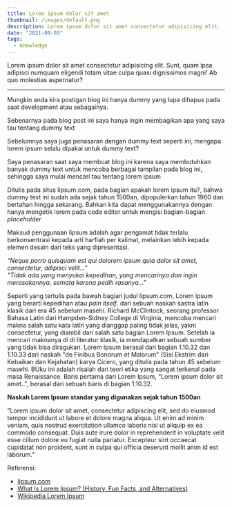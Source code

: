 ```yaml
---
title: Lorem ipsum dolor sit amet
thumbnail: /images/default.png
description: Lorem ipsum dolor sit amet consectetur adipisicing elit.
date: "2021-09-03"
tags:
  - knowledge
---
```


Lorem ipsum dolor sit amet consectetur adipisicing elit. Sunt, quam ipsa adipisci numquam eligendi totam vitae culpa quasi dignissimos magni! Ab quo molestias aspernatur?

---

Mungkin anda kira postigan blog ini hanya dummy yang lupa dihapus pada saat development atau sebagainya.

Sebenarnya pada blog post ini saya hanya ingin membagikan apa yang saya tau tentang dummy text

Sebelumnya saya juga penasaran dengan dummy text seperti ini, mengapa lorem ipsum selalu dipakai untuk dummy text?

Saya penasaran saat saya membuat blog ini karena saya membutuhkan banyak dummy text untuk mencoba berbagai tampilan pada blog ini, sehingga saya mulai mencari tau tentang lorem ipsum

Ditulis pada situs lipsum.com, pada bagian apakah lorem ipsum itu?, bahwa dummy text ini sudah ada sejak tahun 1500an, dipopulerkan tahun 1960 dan bertahan hingga sekarang. Bahkan kita dapat menggunakannya dengan hanya mengetik lorem pada code editor untuk mengisi bagian-bagian _placeholder_

Maksud penggunaan lipsum adalah agar pengamat tidak terlalu berkonsentrasi kepada arti harfiah per kalimat, melainkan lebih kepada elemen desain dari teks yang dipresentasi.

_"Neque porro quisquam est qui dolorem ipsum quia dolor sit amet, consectetur, adipisci velit..."_<br/>
_"Tidak ada yang menyukai kepedihan, yang mencarinya dan ingin merasakannya, semata karena pedih rasanya..."_

Seperti yang tertulis pada bawah bagian judul lipsum.com, Lorem ipsum yang berarti kepedihan atau _pain itself_. dari sebuah naskah sastra latin klasik dari era 45 sebelum masehi. Richard McClintock, seorang professor Bahasa Latin dari Hampden-Sidney College di Virginia, mencoba mencari makna salah satu kata latin yang dianggap paling tidak jelas, yakni consectetur, yang diambil dari salah satu bagian Lorem Ipsum. Setelah ia mencari maknanya di di literatur klasik, ia mendapatkan sebuah sumber yang tidak bisa diragukan. Lorem Ipsum berasal dari bagian 1.10.32 dan 1.10.33 dari naskah "de Finibus Bonorum et Malorum" (Sisi Ekstrim dari Kebaikan dan Kejahatan) karya Cicero, yang ditulis pada tahun 45 sebelum masehi. BUku ini adalah risalah dari teori etika yang sangat terkenal pada masa Renaissance. Baris pertama dari Lorem Ipsum, "Lorem ipsum dolor sit amet..", berasal dari sebuah baris di bagian 1.10.32.

**Naskah Lorem Ipsum standar yang digunakan sejak tahun 1500an**

"Lorem ipsum dolor sit amet, consectetur adipiscing elit, sed do eiusmod tempor incididunt ut labore et dolore magna aliqua. Ut enim ad minim veniam, quis nostrud exercitation ullamco laboris nisi ut aliquip ex ea commodo consequat. Duis aute irure dolor in reprehenderit in voluptate velit esse cillum dolore eu fugiat nulla pariatur. Excepteur sint occaecat cupidatat non proident, sunt in culpa qui officia deserunt mollit anim id est laborum."

Referensi:

- [lipsum.com](https://lipsum.com/ "lipsum")
- [What Is Lorem Ipsum? (History, Fun Facts, and Alternatives)](https://learn.g2.com/what-is-lorem-ipsum)
- [Wikipedia Lorem Ipsum](https://id.wikipedia.org/wiki/Lorem_ipsum)
